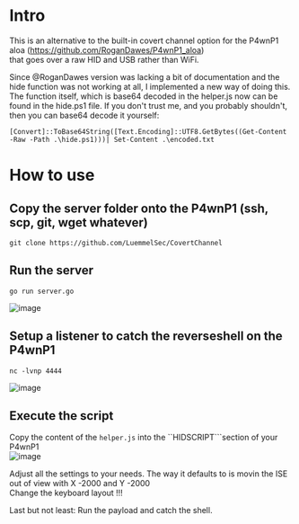 # Intro  
This is an alternative to the built-in covert channel option for the P4wnP1 aloa (https://github.com/RoganDawes/P4wnP1_aloa)  
that goes over a raw HID and USB rather than WiFi.  

Since @RoganDawes version was lacking a bit of documentation and the hide function was not working at all, I implemented a new way of doing this.  
The function itself, which is base64 decoded in the helper.js now can be found in the hide.ps1 file. If you don't trust me, and you probably shouldn't, then you can base64 decode it yourself:  
```
[Convert]::ToBase64String([Text.Encoding]::UTF8.GetBytes((Get-Content -Raw -Path .\hide.ps1)))| Set-Content .\encoded.txt
```

# How to use  
## Copy the server folder onto the P4wnP1 (ssh, scp, git, wget whatever)  
```
git clone https://github.com/LuemmelSec/CovertChannel
```

## Run the server  
```
go run server.go
```
![image](https://github.com/user-attachments/assets/3d789442-a3c4-4326-825b-7d8a657edcd0)

## Setup a listener to catch the reverseshell on the P4wnP1
```
nc -lvnp 4444
```
![image](https://github.com/user-attachments/assets/e2cd715a-5fda-4765-9e83-e854ab1eccaf)

## Execute the script
Copy the content of the ``helper.js`` into the ``HIDSCRIPT```section of your P4wnP1  
![image](https://github.com/user-attachments/assets/f08e6738-11c9-4de0-b6dc-f970aab16b91)

Adjust all the settings to your needs. The way it defaults to is movin the ISE out of view with X -2000 and Y -2000  
Change the keyboard layout !!!  

Last but not least: Run the payload and catch the shell.
